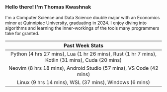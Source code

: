 
### Hello there! I'm Thomas Kwashnak

I'm a Computer Science and Data Science double major with an Economics
minor at Quinnipiac University, graduating in 2024.
I enjoy diving into algorithms and learning the inner-workings of the tools
many programmers take for granted.

| Past Week Stats |
| :---: |
| Python (4 hrs 27 mins), Lua (1 hr 26 mins), Rust (1 hr 7 mins), Kotlin (31 mins), Cuda (20 mins) |
| Neovim (8 hrs 18 mins), Android Studio (57 mins), VS Code (42 mins) |
| Linux (9 hrs 14 mins), WSL (37 mins), Windows (6 mins) |

